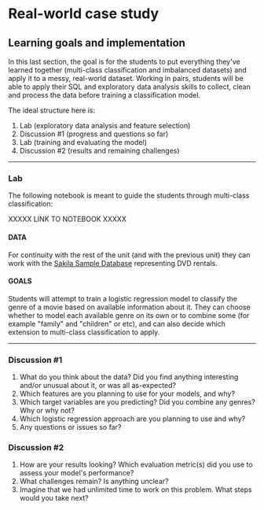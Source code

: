 # Real-world case study

## Learning goals and implementation
In this last section, the goal is for the students to put everything they've learned together (multi-class classification and imbalanced datasets) and apply it to
a messy, real-world dataset. Working in pairs, students will be able to apply their SQL and exploratory data analysis skills to collect, clean and process the data 
before training a classification model.

The ideal structure here is: 
1. Lab (exploratory data analysis and feature selection)
2. Discussion #1 (progress and questions so far)
3. Lab (training and evaluating the model)
4. Discussion #2 (results and remaining challenges)

---
### Lab

The following notebook is meant to guide the students through multi-class classification:

XXXXX LINK TO NOTEBOOK XXXXX

#### DATA
For continuity with the rest of the unit (and with the previous unit) they can work with the 
[Sakila Sample Database](https://dev.mysql.com/doc/sakila/en/sakila-structure.html) representing DVD rentals.

#### GOALS
Students will attempt to train a logistic regression model to classify the genre of a movie based on available information about it. 
They can choose whether to model each available genre on its own or to combine some (for example "family" and "children" or etc), and can also
decide which extension to multi-class classification to apply.

---

### Discussion #1
1. What do you think about the data? Did you find anything interesting and/or unusual about it, or was all as-expected?
2. Which features are you planning to use for your models, and why?
3. Which target variables are you predicting? Did you combine any genres? Why or why not?
4. Which logistic regression approach are you planning to use and why?
5. Any questions or issues so far?

### Discussion #2
1. How are your results looking? Which evaluation metric(s) did you use to assess your model's performance?
2. What challenges remain? Is anything unclear?
3. Imagine that we had unlimited time to work on this problem. What steps would you take next? 
